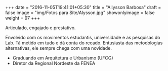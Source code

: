 +++
date = "2016-11-05T19:41:01+05:30"
title = "Allysson Barbosa"
draft = false
image = "img/Fotos para Site/Alysson.jpg"
showonlyimage = false
weight = 97
+++

Articulado, engajado e prestativo.
<!--more-->

Envolvido com os movimentos estudantis, universidade e as pesquisas do Lab. Tá metido em tudo e dá conta do recado. Entusiasta das metodologias alternativas, ele sempre chega com uma novidade. 

* Graduando em Arquitetura e Urbanismo (UFCG)
* Diretor da Regional Nordeste da FENEA
